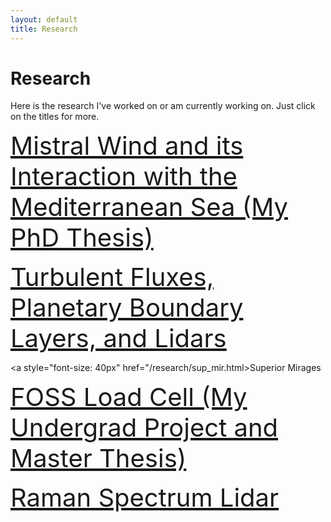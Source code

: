```yaml
---
layout: default
title: Research
---
```


# Research

Here is the research I've worked on or am currently working on. Just click on the titles for more.

<a style="font-size: 40px" href="/research/mistral.html">Mistral Wind and its Interaction with the Mediterranean Sea (My PhD Thesis)</a>

<a style="font-size: 40px" href="/research/turb_lidars.html">Turbulent Fluxes, Planetary Boundary Layers, and Lidars</a>

<a style="font-size: 40px" href="/research/sup_mir.html>Superior Mirages</a>

<a style="font-size: 40px" href="/research/foss_lc.html">FOSS Load Cell (My Undergrad Project and Master Thesis)</a>

<a style="font-size: 40px" href="/research/raman_lidar.html">Raman Spectrum Lidar</a>